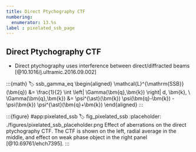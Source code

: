 ```yaml
---
title: Direct Ptychography CTF
numbering:
  enumerator: 13.%s
label : pixelated_ssb_page
---
```


## Direct Ptychography CTF

- Direct ptychography uses interference between direct/diffracted beams [@10.1016/j.ultramic.2016.09.002]

:::{math}
:label: ssb_gamma_eq
\begin{aligned}
\mathcal{L}^{\mathrm{SSB}}(\bm{q}) &= \frac{1}{2} \int  \left| \Gamma(\bm{q},\bm{k}) \right| d\, \bm{k}, \\
\Gamma(\bm{q},\bm{k}) &=  \psi^{\ast}(\bm{k}) \psi(\bm{q}-\bm{k}) - \psi(\bm{k}) \psi^{\ast}(\bm{q}+\bm{k})
\end{aligned}
:::

:::{figure} #app:pixelated_ssb
:label: fig_pixelated_ssb
:placeholder: ./figures/pixelated_ssb_placeholder.png
Effect of aberrations on the direct ptychography CTF.
The CTF is shown on the left, radial average in the middle, and effect on weak phase object in the right panel [@10.69761/ehch7395].
:::
